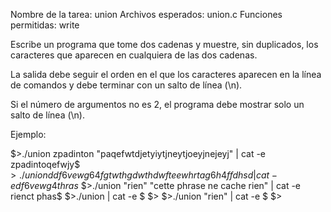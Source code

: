 Nombre de la tarea: union
Archivos esperados: union.c
Funciones permitidas: write

Escribe un programa que tome dos cadenas y muestre, sin duplicados, los caracteres que aparecen en cualquiera de las dos cadenas.

La salida debe seguir el orden en el que los caracteres aparecen en la línea de comandos y debe terminar con un salto de línea (\n).

Si el número de argumentos no es 2, el programa debe mostrar solo un salto de línea (\n).

Ejemplo:

$>./union zpadinton "paqefwtdjetyiytjneytjoeyjnejeyj" | cat -e
zpadintoqefwjy$
$>./union ddf6vewg64f gtwthgdwthdwfteewhrtag6h4ffdhsd | cat -e
df6vewg4thras$
$>./union "rien" "cette phrase ne cache rien" | cat -e
rienct phas$
$>./union | cat -e
$
$>
$>./union "rien" | cat -e
$
$>
